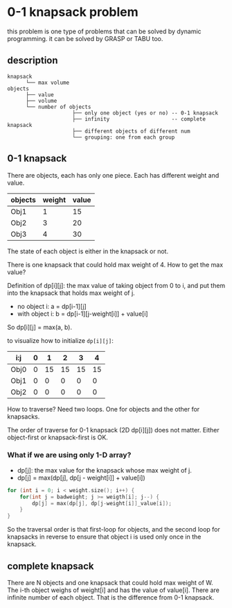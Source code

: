 # 0-1 knapsack problem 

this problem is one type of problems that can be solved by dynamic programming. it can be solved by GRASP or TABU too.

## description

```
knapsack
      └── max volume
objects
      ├── value
      ├── volume
      └── number of objects 
                     ├── only one object (yes or no) -- 0-1 knapsack
                     ├── infinity                    -- complete knapsack
                     ├── different objects of different num
                     └── grouping: one from each group
```

## 0-1 knapsack

There are objects, each has only one piece. Each has different weight and value.

| objects | weight | value |
| ------- | ------ | ----- |
| Obj1 | 1 | 15 |
| Obj2 | 3 | 20 |
| Obj3 | 4 | 30 |

The state of each object is either in the knapsack or not.

There is one knapsack that could hold max weight of 4. How to get the max value?

Definition of dp[i][j]: the max value of taking object from 0 to i, and put them into the knapsack that holds max weight of j.

* no object i: a = dp[i-1][j]
* with object i: b = dp[i-1][j-weight[i]] + value[i]

So dp[i][j] = max(a, b).

to visualize how to initialize ```dp[i][j]```:

| i:j | 0 | 1 | 2 | 3 | 4 |
| --- | - | - | - | - | - |
| Obj0 |0 | 15 | 15 | 15 | 15 |
| Obj1 |0 | 0 | 0 | 0 | 0 |
| Obj2 |0 | 0 | 0 | 0 | 0 |

How to traverse? Need two loops. One for objects and the other for knapsacks.

The order of traverse for 0-1 knapsack (2D dp[i][j]) does not matter. Either object-first or knapsack-first is OK.

### What if we are using only 1-D array?

* dp[j]: the max value for the knapsack whose max weight of j.
* dp[j] = max(dp[j], dp[j - weight[i]] + value[i])

```C++
for (int i = 0; i < weight.size(); i++) {
    for(int j = badweight; j >= weigth[i]; j--) {
        dp[j] = max(dp[j], dp[j-weight[i]]_value[i]);
    }
}
```

So the traversal order is that first-loop for objects, and the second loop for knapsacks in reverse to ensure that object i is used only once in the knapsack.

## complete knapsack

There are N objects and one knapsack that could hold max weight of W. The i-th object weighs of weight[i] and has the value of value[i]. There are infinite number of each object. That is the difference from 0-1 knapsack.

